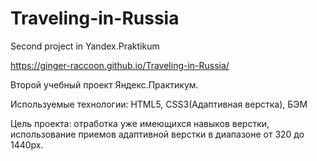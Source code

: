# Traveling-in-Russia
Second project in Yandex.Praktikum

https://ginger-raccoon.github.io/Traveling-in-Russia/

Второй учебный проект Яндекс.Практикум.

Используемые технологии: HTML5, CSS3(Адаптивная верстка), БЭМ

Цель проекта: отработка уже имеющихся навыков верстки, использование приемов адаптивной верстки в диапазоне от 320 до 1440px.
